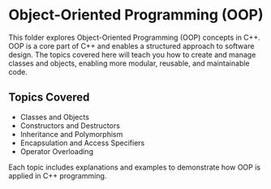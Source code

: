 # Object-Oriented Programming (OOP)

This folder explores Object-Oriented Programming (OOP) concepts in C++. OOP is a core part of C++ and enables a structured approach to software design. The topics covered here will teach you how to create and manage classes and objects, enabling more modular, reusable, and maintainable code.

## Topics Covered
- Classes and Objects
- Constructors and Destructors
- Inheritance and Polymorphism
- Encapsulation and Access Specifiers
- Operator Overloading

Each topic includes explanations and examples to demonstrate how OOP is applied in C++ programming.
